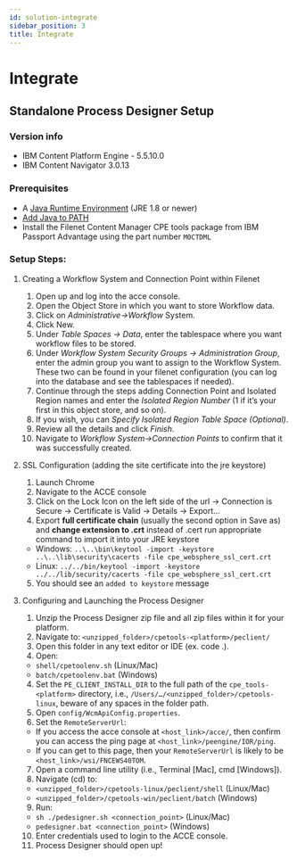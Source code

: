 ```yaml
---
id: solution-integrate
sidebar_position: 3
title: Integrate
---
```


# Integrate

## Standalone Process Designer Setup

### Version info
- IBM Content Platform Engine - 5.5.10.0
- IBM Content Navigator 3.0.13

### Prerequisites
- A [Java Runtime Environment](https://www.java.com/en/download/) (JRE 1.8 or newer)
- [Add Java to PATH](https://www.ibm.com/docs/en/b2b-integrator/6.0.2?topic=installation-setting-java-variables)
- Install the Filenet Content Manager CPE tools package from IBM Passport Advantage using the part number `M0CTDML`

### Setup Steps:

1. Creating a Workflow System and Connection Point within Filenet
    1. Open up and log into the acce console.
    2. Open the Object Store in which you want to store Workflow data.
    3. Click on _Administrative->Workflow_ System.
    4. Click New.
    5. Under _Table Spaces -> Data_, enter the tablespace where you want workflow files to be stored.
    6. Under _Workflow System Security Groups -> Administration Group_, enter the admin group you want to assign to the Workflow System. These two can be found in your filenet configuration (you can log into the database and see the tablespaces if needed).
    7. Continue through the steps adding Connection Point and Isolated Region names and enter the _Isolated Region Number_ (1 if it’s your first in this object store, and so on).
    8. If you wish, you can _Specify Isolated Region Table Space (Optional)_.
    9. Review all the details and click _Finish_.
    10. Navigate to _Workflow System->Connection Points_ to confirm that it was successfully created.

2. SSL Configuration (adding the site certificate into the jre keystore)
    1. Launch Chrome
    2. Navigate to the ACCE console
    3. Click on the Lock Icon on the left side of the url -> Connection is Secure -> Certificate is Valid -> Details -> Export...
    4. Export **full certificate chain** (usually the second option in Save as) and **change extension to .crt** instead of .cert
    run appropriate command to import it into your JRE keystore
      - Windows:
    `..\..\bin\keytool -import -keystore ..\..\lib\security\cacerts -file cpe_websphere_ssl_cert.crt`
      - Linux:
    `../../bin/keytool -import -keystore ../../lib/security/cacerts -file cpe_websphere_ssl_cert.crt`
    5. You should see an `added to keystore` message

3. Configuring and Launching the Process Designer
    1. Unzip the Process Designer zip file and all zip files within it for your platform.
    2. Navigate to: `<unzipped_folder>/cpetools-<platform>/peclient/`
    3. Open this folder in any text editor or IDE (ex. code .).
    4. Open:
      - `shell/cpetoolenv.sh` (Linux/Mac)
      - `batch/cpetoolenv.bat` (Windows)
    4. Set the `PE_CLIENT_INSTALL_DIR` to the full path of the `cpe_tools-<platform>` directory, i.e., `/Users/…/<unzipped_folder>/cpetools-linux`, beware of any spaces in the folder path.
    5. Open `config/WcmApiConfig.properties`.
    6. Set the `RemoteServerUrl`:
      - If you access the acce console at `<host_link>/acce/`, then confirm you can access the ping page at `<host_link>/peengine/IOR/ping`.
      - If you can get to this page, then your `RemoteServerUrl` is likely to be `<host_link>/wsi/FNCEWS40TOM`.
    7. Open a command line utility (i.e., Terminal [Mac], cmd [Windows]).
    8. Navigate (cd) to:
      - `<unzipped_folder>/cpetools-linux/peclient/shell` (Linux/Mac)
      - `<unzipped_folder>/cpetools-win/peclient/batch` (Windows)
    9. Run:
      - `sh ./pedesigner.sh <connection_point>` (Linux/Mac)
      - `pedesigner.bat <connection_point>` (Windows)
    10. Enter credentials used to login to the ACCE console.
    11. Process Designer should open up!
